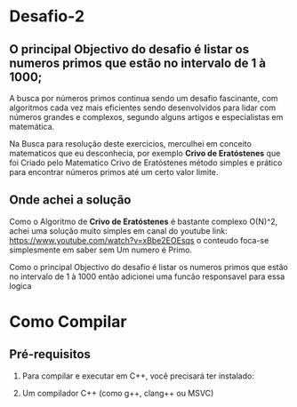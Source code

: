 # Desafio-2

## O principal Objectivo do desafio é listar os numeros primos que estão no intervalo de 1 à 1000;

A busca por números primos continua sendo um desafio fascinante, com algoritmos cada vez mais eficientes sendo desenvolvidos para lidar com números grandes e complexos, segundo alguns artigos e especialistas em matemática. 

Na Busca para resolução deste exercicios, merculhei em conceito matematicos que eu desconhecia, por exemplo **Crivo de Eratóstenes** que foi Criado pelo Matematico  Crivo de Eratóstenes método simples e prático para encontrar números primos até um certo valor limite.

## Onde achei a solução

Como o Algoritmo de **Crivo de Eratóstenes** é bastante complexo O(N)^2, achei uma solução muito simples em canal do youtube link: https://www.youtube.com/watch?v=xBbe2EOEsqs
o conteudo foca-se simplesmente em saber sem Um numero é Primo.

Como o principal Objectivo do desafio é listar os numeros primos que estão no intervalo de 1 à 1000 então adicionei uma funcão responsavel para essa logica 

# Como Compilar 
## Pré-requisitos 

1. Para compilar e executar em C++, você precisará ter instalado:

2. Um compilador C++ (como g++, clang++ ou MSVC)

 

